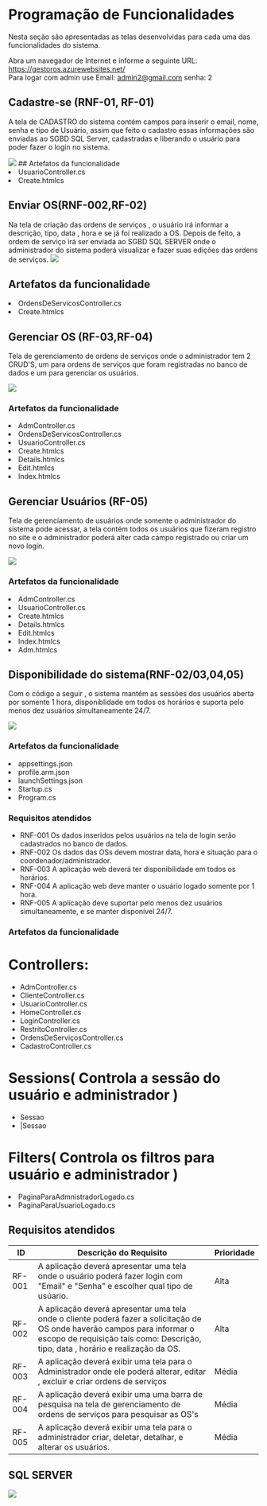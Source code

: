 # Programação de Funcionalidades

Nesta seção são apresentadas as telas desenvolvidas para cada uma das funcionalidades do sistema.

Abra um navegador de Internet e informe a seguinte URL: https://gestoros.azurewebsites.net/
<br> Para logar com admin use Email: admin2@gmail.com  senha: 2


## Cadastre-se (RNF-01, RF-01)
A tela de CADASTRO do sistema contém campos para inserir o email, nome, senha e tipo de Usuário, assim que feito o cadastro essas informações são enviadas ao SGBD SQL Server, cadastradas e liberando o usuário para poder fazer o login no sistema.

<img src ="/docs/img/Cadastrar.png">
## Artefatos da funcionalidade 

 <li> UsuarioController.cs </li>
 <li> Create.htmlcs </li>

## Enviar OS(RNF-002,RF-02)

Na tela de criação das ordens de serviços , o usuário irá informar a descrição, tipo, data , hora e se já foi realizado a OS. Depois de feito, a ordem de serviço irá ser enviada ao SGBD SQL SERVER onde o administrador do sistema poderá visualizar e fazer suas edições das ordens de serviços.
<img src ="/docs/img/Enviarr.png">

## Artefatos da funcionalidade 

 <li> OrdensDeServicosController.cs </li>
 <li> Create.htmlcs </li>
 
## Gerenciar OS (RF-03,RF-04)

Tela de gerenciamento de ordens de serviços onde o administrador tem 2 CRUD'S, um para ordens de serviços que foram registradas no banco de dados e um para gerenciar os usuários.

<img src ="/docs/img/Gerenciarr.png">

### Artefatos da funcionalidade 

 <li> AdmController.cs  </li>
 <li> OrdensDeServicosController.cs </li>
 <li> UsuarioController.cs  </li>
 <li> Create.htmlcs </li>
 <li> Details.htmlcs </li>
 <li> Edit.htmlcs</li>
 <li> Index.htmlcs </li>

## Gerenciar Usuários (RF-05)
Tela de gerenciamento de usuários onde somente o administrador do sistema pode acessar, a tela contém todos os usuários que fizeram registro no site e o administrador poderá alter cada campo registrado ou criar um novo login.

<img src ="/docs/img/Usuars.png">

### Artefatos da funcionalidade 
 <li> AdmController.cs  </li>
 <li> UsuarioController.cs  </li>
 <li> Create.htmlcs </li>
 <li> Details.htmlcs </li>
 <li> Edit.htmlcs</li>
 <li> Index.htmlcs </li>
 <li> Adm.htmlcs </li>
 

## Disponibilidade do sistema(RNF-02/03,04,05)

Com o código a seguir , o sistema mantém as sessões dos usuários aberta por somente 1 hora, disponiblidade em todos os horários e suporta pelo menos dez usuários simultaneamente 24/7.

<img src ="/docs/img/CODIGO.png">

### Artefatos da funcionalidade 

 <li>appsettings.json </li>
 <li>profile.arm.json </li>
 <li>launchSettings.json </li>
 <li>Startup.cs </li>
 <li>Program.cs </li>

### Requisitos atendidos 

- RNF-001	Os dados inseridos pelos usuários na tela de login serão cadastrados no banco de dados.
- RNF-002	Os dados das OSs devem mostrar data, hora e situação para o coordenador/administrador.
- RNF-003	A aplicação web deverá ter disponibilidade em todos os horários.
- RNF-004	A aplicação web deve manter o usuário logado somente por 1 hora.
- RNF-005	A aplicação deve suportar pelo menos dez usuários simultaneamente, e se manter disponível 24/7.

### Artefatos da funcionalidade 
<h1> Controllers:</h1>
<ul>
 
 <li> AdmController.cs </li>
 <li> ClienteController.cs </li>
 <li> UsuarioController.cs </li>
 <li> HomeController.cs </li>
 <li> LoginController.cs </li>
 <li> RestritoController.cs </li>
 <li> OrdensDeServiçosController.cs </li>
 <li> CadastroController.cs </li>
  
</ul>
  
  <h1> Sessions( Controla a sessão do usuário e administrador )  </h1>
 <ul>
  <li> Sessao </li>
  <li> |Sessao </li>
 </ul>
  <h1> Filters( Controla os filtros para usuário e administrador )  </h1>
  <li> PaginaParaAdmnistradorLogado.cs </li>
  <li> PaginaParaUsuarioLogado.cs </li>
  


## Requisitos atendidos
|ID    | Descrição do Requisito                                                                                                                        |Prioridade|
|------|-----------------------------------------------------------------------------------------------------------------------------------------------|----------|
|RF-001| A aplicação deverá apresentar uma tela onde o usuário poderá fazer login com "Email" e "Senha" e escolher qual tipo de usúario.               |Alta      |
|RF-002| A aplicação deverá apresentar uma tela onde o cliente poderá fazer a solicitação de OS onde haverão campos para informar o escopo de requisição tais como: Descrição, tipo, data , horário e realização da OS.                               |Alta      |
|RF-003| A aplicação deverá exibir uma tela para o Administrador onde ele poderá alterar, editar , excluir e criar ordens de serviços | Média     |
|RF-004| A aplicação deverá exibir uma uma barra de pesquisa na tela de gerenciamento de ordens de serviços para pesquisar as OS's | Média     |
|RF-005| A aplicação deverá exibir uma tela para o administrador criar, deletar, detalhar, e alterar os usuários. | Média     |

## SQL SERVER
<img src ="/docs/img/TABELASSQL.png">


